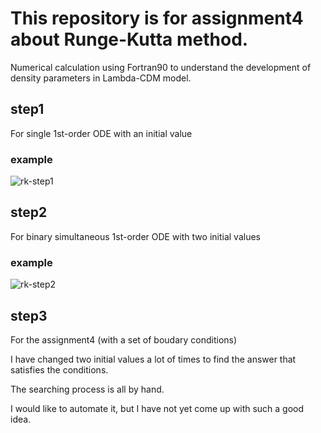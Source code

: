 # This repository is for assignment4 about Runge-Kutta method.
Numerical calculation using Fortran90 to understand the development of density parameters in Lambda-CDM model.

## step1
For single 1st-order ODE with an initial value
### example
![rk-step1](https://user-images.githubusercontent.com/64693735/83397954-6b639180-a439-11ea-85d0-7610cd6ee73b.png)

## step2
For binary simultaneous 1st-order ODE with two initial values
### example
![rk-step2](https://user-images.githubusercontent.com/64693735/83398036-90580480-a439-11ea-8499-1cdc89e54ea2.png)

## step3
For the assignment4 (with a set of boudary conditions)

I have changed two initial values a lot of times to find the answer that satisfies the conditions.

The searching process is all by hand.

I would like to automate it, but I have not yet come up with such a good idea.
